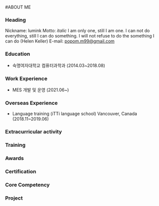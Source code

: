 #ABOUT ME

### Heading
Nickname: lumink
Motto: *italic* I am only one, still I am one. I can not do everything, still I can do something. I will not refuse to do the something I can do (Helen Keller) 
E-mail: popom.m99@gmail.com

### Education
- 숙명여자대학교 컴퓨터과학과 (2014.03~2018.08)

### Work Experience
- MES 개발 및 운영 (2021.06~)

### Overseas Experience
- Language training (iTTi language school) Vancouver, Canada (2018.11~2019.06)

### Extracurricular activity


### Training


### Awards


### Certification


### Core Competency


### Project

